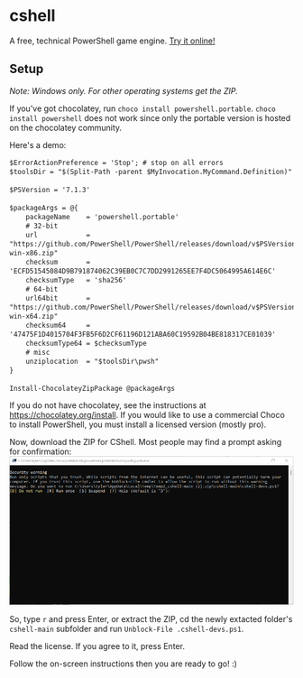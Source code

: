 # cshell
A free, technical PowerShell game engine. [Try it online!](https://tio.run/##vVhbb9tGFn7XrzhlvIidSqztRV8cpABNURYBWdKSlF0/1TQ5lohSHJYXq0YbID@hBRIECOqnAgUC9Ff5j2S/MyRlSqk32QvWEKjRnDPn8s250alciSxfiDjuBTITHz48oXM/S6JkfkSmTAo/SnKax/LKj@nGzyL/KhY5FZKuyyQoIpnoHaLOE3JFge2FoBuIwzb5SUhpJsMyEBUhT2M/X1AeZELg1M4NvaADfb@zs5B5oZeR7virma2fR0koV15UxAIM969@gxUu20c44RYQ68cyEfev7jpBnHdEsJCk3b95ff/ml@bz9v71q43PBvWPbQamvq2e2lrer82ht7zelrdJ3WKodtRnQ57ievPu/s2fLVPWMt41m7836z9aO4/Le63orxsx1eLPBygeNisZj8urtN4167u2I5vU9mdtcfVsQfiuBfr71uJOkd5vUrc237eed41Iqv/OLMe1J2MOiB4NHMsiY9ynydQakzuZOaaldRAoWdFzYyFS6uX0d0SZiOaLgmNuv3MtM9rdifjHc8J3D7FWM/DvL7@kvc5PHVZ1nkWF6A0RoVDVG8uxWMVRIhRtQ8cyp6/3Oy87Dwc4KQqZUnRNZS4yinJCWlThndOU807FtU4DmMMZMpi47jp/5HWLp0tRQflClnFImSjKLCGN01XTyctuSVP47Ezds@qwx1mqT10rjDhFNb0DI3YfpVMvEaSZLG@P2O@W15ors@y2q2pBJuO4Noi9CcosE0kR38IvPPIyTWVWiJAY3gfbiQXrjNYtFWVS0z/GoRGg0/M9DUakPmDDt/gxKgDsEzLCkHyKo0AkuSB/jjqyhH5aVfUKUCxgFUwK4aUC9Njt02EviFnS@iDWIV3dklmh3@l8sgKN6pM9erwWVRFaKTQrhfWxJnqbb1Omt5mKxcP9w8NtYLVOzeaIMMqLLLoqi6acstAooVyWWSDUzlWU@Lh/ALrMu7SKigUBW/6WZUFLGUbXUeCzgC75maBUZMuo4DtCab6JQiyKhV8osK5hhFwBSApkUgVGrg4tRXHUSsEDnTZtyzlWa6MCGeJAicBBmKJ3KMn@lbxhUuN3IgtA0wUN9xVDEgtoK03CLYugDrcYLUWmtyw5/NgSaGxh0lhS96H/uTFUOxjKoORQ9Jur@gq3IEHJaOkXAl0zzh8QV9ekjrVM19cX7w1tF3Vs4J0bjkVYT53Jmd23@nR8Qd7QInMyvXDsk6FHw8moj1qoyp85GXuOfTzzJti4vDRcHL28VCRjfEHWt1PHQnmZOGSfTkc2xEG@Y4w923K7ZI/N0axvj0@6BBE0nng0sk9tD2zepKvUfnyMJgM6tRxziJ/GsT2yvQulb2B7Y9Y1gDKDpobj2eZsZDg0nTnTiYtyDcf6tmuODPvU6uvQDo1knVljj9yhMRr9pZ9s@4aXxxaMNI5HVqUJXvZtxzI9dudhZQI72Dfqkju1TJsX1rcWnDGci24t07X@MQMTiNQ3To0T@Lb7CUhwK@bMsU7ZZuDgzo5dz/ZmnkUnk0lfAe1azpltWu5zGnFlB9fMtbrQ4BlKMUQAKpCxPp65tgLNHnuW48ymHjrcHjw/Byyw0cDRftXnxspVIDRxLlgoY6DA79L50MK@w4AqpAyGwAViptdmgz4A6LV8pLF1MrJPrLFpMXXCUs5t19rDXdkuM9iV2nMDOmfKZb4jWFUtWzHbVTdJ9oCM/pnNZtfMuHvXruNEQWYOa7g5@ttNZ5qJPCcrQe7wrOkHgUiLJkVVVcWJqkH8f3r5p1pEH6PtlfSz8DOaRIuudXaq2fpo7i8xJ7@gE1H0RrKq2WhNaHsjrkk@2CuWuuSsZPZ9nvqB0GupJ8ap5a7rdD/KRFBI1MENBdpfwnW4/18gdfg1kGo6HFtvLqI4tAuxpN7UR6XTNi2g3iCK@V6f6Wl@QL2Mfqa/0U@0850@BoPuCLwnBGKXNKZrXY12p/nBHiaTl/@2@OXnyj/9DxWEn6ugXytQUww3FdxjWnJv@qEUecFtxa/GRA53NegkYqWunHe2bryxKGHyC9IKiAjyBZJoB9NSXnAgedirHKiem158pbVlVJaqIbGHfki1lGoYjK53N/T14uh7QU@fNWH87Cn1EFSP8bSHm3/JWnNUSrei8CmQZYysLJMZD3qCEpUN6NXbk6nq@ezFVT3r1RmjtIFfAaBfJtNY@Bio1OyqaFV@qe6cSHBidELj3lBUD6pRUg8Taxr/QIOfZ/5SzUzXZQyx6ylDhPrT2qtmrOU/foGtVttZdbC/X1PU@EsIHaJmBL4S8yhJECvt8MB7dZQW/DZeJSPe40UcyKX44sHwSEWeTMV6iFQSRAJ54jJ5sjW567w1FHCHD8LtZRrXR5jxVpbgUNqG4JZ0LrM4/KLemgHbtWLYGIobEcu0ptay0vV/H@pr0eibb5BxjGsVk0Q7sZyHmKLq4tjHcu1k7/G/y2SSPJxVRgeZ8Hn2vYn8tWmXCRdOGuNxtBGYCBDDGx5t5Q2bFyiDdYhe22EnEQsWy7RoXiwqlYi9DQHdKtQ2kg9SEK4i9cONffYfpOp1r/OSRAxEOTfWWkd@mQQLzgtMwSj2urYmWWpDpQFfFYIcN7x2GowvO0Xmp0pedcLgkoS6liDkBacZLXyEdoC3PEQvHZdzYPEd4Cqzkk5ZoV/PrY2EwceKurWoVQRA6pwEbnNIRLHaDPuD9bvehw//BA "PowerShell Core – Try It Online")
## Setup
*Note: Windows only. For other operating systems get the ZIP.*

If you've got chocolatey, run `choco install powershell.portable`. `choco install powershell` does not work since only the portable version is hosted on the chocolatey community.

Here's a demo:
```pwsh
$ErrorActionPreference = 'Stop'; # stop on all errors
$toolsDir = "$(Split-Path -parent $MyInvocation.MyCommand.Definition)"

$PSVersion = '7.1.3'

$packageArgs = @{
    packageName    = 'powershell.portable'
    # 32-bit
    url            = "https://github.com/PowerShell/PowerShell/releases/download/v$PSVersion/PowerShell-$PSVersion-win-x86.zip"
    checksum       = 'ECFD51545084D9B791874062C39EB0C7C7DD2991265EE7F4DC5064995A614E6C'
    checksumType   = 'sha256'
    # 64-bit
    url64bit       = "https://github.com/PowerShell/PowerShell/releases/download/v$PSVersion/PowerShell-$PSVersion-win-x64.zip"
    checksum64     = '47475F1D4015704F3FB5F6D2CF61196D121ABA60C19592B04BE818317CE01039'
    checksumType64 = $checksumType
    # misc
    unziplocation  = "$toolsDir\pwsh"
}

Install-ChocolateyZipPackage @packageArgs
```
If you do not have chocolatey, see the instructions at https://chocolatey.org/install. If you would like to use a commercial Choco to install PowerShell, you must install a licensed version (mostly pro).

Now, download the ZIP for CShell.
Most people may find a prompt asking for confirmation:
![security prompt](defend.png)

So, type `r` and press Enter, or extract the ZIP, cd the newly extacted folder's `cshell-main` subfolder and run `Unblock-File .cshell-devs.ps1`.

Read the license. If you agree to it, press Enter.

Follow the on-screen instructions then you are ready to go! :)
